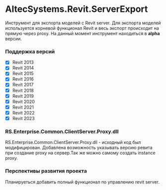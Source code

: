 ﻿# AltecSystems.Revit.ServerExport

Инструмент для экспорта моделей с Revit server. Для экспорта моделей используется корневой функционал Revit и весь экспорт происходит на прямую через proxy. На данный момент инструмент находиться в **alpha** версии.

### Поддержка версий 

- [x] Revit 2013
- [x] Revit 2014
- [x] Revit 2015
- [x] Revit 2016
- [x] Revit 2017
- [x] Revit 2018
- [x] Revit 2019
- [x] Revit 2020
- [x] Revit 2021
- [x] Revit 2022
- [x] Revit 2023

### RS.Enterprise.Common.ClientServer.Proxy.dll 
RS.Enterprise.Common.ClientServer.Proxy.dll - исходный код был модифицирован. Добавлена возможность указывать версию ревита при создание proxy на сервер.Так же можно самому создать instance proxy. 

### Перспективы развития проекта 

Планируеться добавить полный функционал по управлению revit server. 


